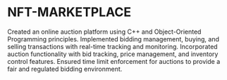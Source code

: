 # NFT-MARKETPLACE
Created an online auction platform using C++ and Object-Oriented Programming principles. Implemented bidding management, buying, and selling transactions with real-time tracking and monitoring. Incorporated auction functionality with bid tracking, price management, and inventory control features. Ensured time limit enforcement for auctions to provide a fair and regulated bidding environment.
